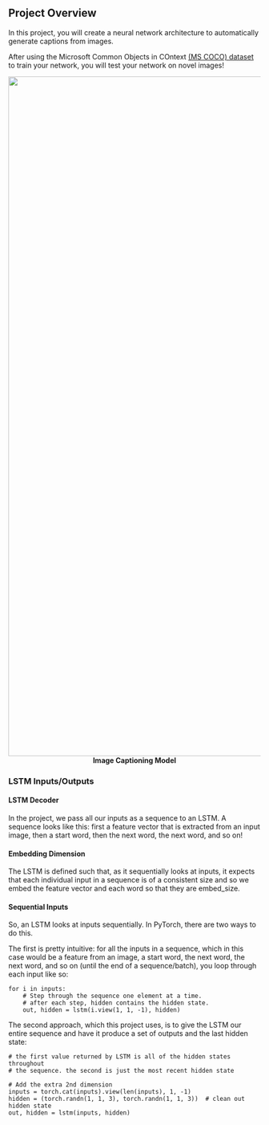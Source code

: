 ## Project Overview

In this project, you will create a neural network architecture to automatically generate captions from images.

After using the Microsoft Common Objects in COntext [(MS COCO) dataset](http://cocodataset.org/#home) to train your network, you will test your network on novel images!




<p align="center">
<img width="1354" alt="Image Captioning Model" src="https://user-images.githubusercontent.com/33187812/68330571-27dfb980-00dc-11ea-96c7-6389d020145a.png"/>
<b>Image Captioning Model</b>
</p>


### LSTM Inputs/Outputs

#### LSTM Decoder
In the project, we pass all our inputs as a sequence to an LSTM. A sequence looks like this: first a feature vector that is extracted from an input image, then a start word, then the next word, the next word, and so on!

#### Embedding Dimension
The LSTM is defined such that, as it sequentially looks at inputs, it expects that each individual input in a sequence is of a consistent size and so we embed the feature vector and each word so that they are embed_size.

#### Sequential Inputs
So, an LSTM looks at inputs sequentially. In PyTorch, there are two ways to do this.

The first is pretty intuitive: for all the inputs in a sequence, which in this case would be a feature from an image, a start word, the next word, the next word, and so on (until the end of a sequence/batch), you loop through each input like so:

```
for i in inputs:
    # Step through the sequence one element at a time.
    # after each step, hidden contains the hidden state.
    out, hidden = lstm(i.view(1, 1, -1), hidden)
```

The second approach, which this project uses, is to give the LSTM our entire sequence and have it produce a set of outputs and the last hidden state:

```
# the first value returned by LSTM is all of the hidden states throughout
# the sequence. the second is just the most recent hidden state

# Add the extra 2nd dimension
inputs = torch.cat(inputs).view(len(inputs), 1, -1)
hidden = (torch.randn(1, 1, 3), torch.randn(1, 1, 3))  # clean out hidden state
out, hidden = lstm(inputs, hidden)
```